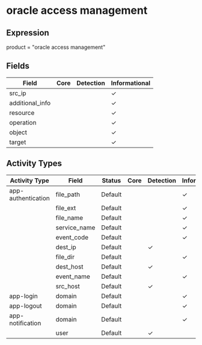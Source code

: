 oracle access management
========================

Expression
----------

product = "oracle access management"

Fields
------

| Field           | Core | Detection | Informational |
| --------------- | ---- | --------- | ------------- |
| src_ip          |      |           | &#10003;      |
| additional_info |      |           | &#10003;      |
| resource        |      |           | &#10003;      |
| operation       |      |           | &#10003;      |
| object          |      |           | &#10003;      |
| target          |      |           | &#10003;      |

Activity Types
--------------

| Activity Type      | Field        | Status  | Core | Detection | Informational |
| ------------------ | ------------ | ------- | ---- | --------- | ------------- |
| app-authentication | file_path    | Default |      |           | &#10003;      |
|                    | file_ext     | Default |      |           | &#10003;      |
|                    | file_name    | Default |      |           | &#10003;      |
|                    | service_name | Default |      |           | &#10003;      |
|                    | event_code   | Default |      |           | &#10003;      |
|                    | dest_ip      | Default |      | &#10003;  |               |
|                    | file_dir     | Default |      |           | &#10003;      |
|                    | dest_host    | Default |      | &#10003;  |               |
|                    | event_name   | Default |      |           | &#10003;      |
|                    | src_host     | Default |      | &#10003;  |               |
| app-login          | domain       | Default |      |           | &#10003;      |
| app-logout         | domain       | Default |      |           | &#10003;      |
| app-notification   | domain       | Default |      |           | &#10003;      |
|                    | user         | Default |      | &#10003;  |               |

